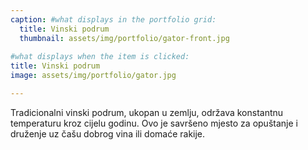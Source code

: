 ```yaml
---
caption: #what displays in the portfolio grid:
  title: Vinski podrum
  thumbnail: assets/img/portfolio/gator-front.jpg
  
#what displays when the item is clicked:
title: Vinski podrum
image: assets/img/portfolio/gator.jpg

---
```

Tradicionalni vinski podrum, ukopan u zemlju, održava konstantnu temperaturu kroz cijelu godinu. Ovo je savršeno mjesto za opuštanje i druženje uz čašu dobrog vina ili domaće rakije.